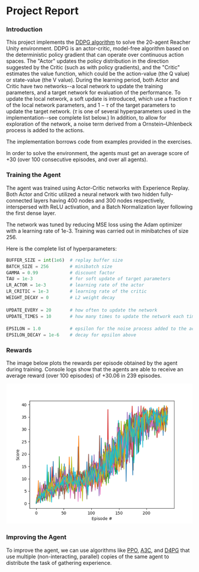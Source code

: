
# Project Report

### Introduction

This project implements the [DDPG algorithm](https://arxiv.org/abs/1509.02971) to solve the 20-agent Reacher Unity environment. DDPG is an actor-critic, model-free algorithm based on the deterministic policy gradient that can operate over continuous action spaces. The "Actor" updates the policy distribution in the direction suggested by the Critic (such as with policy gradients), and the "Critic" estimates the value function, which could be the action-value (the Q value) or state-value (the V value). During the learning period, both Actor and Critic have two networks--a local network to update the training parameters, and a target network for evaluation of the performance. To update the local network, a soft update is introduced, which use a fraction $\tau$ of the local network parameters, and $1 - \tau$ of the target parameters to update the target network. ($\tau$ is one of several hyperparameters used in the implementation--see complete list below.) In addition, to allow for exploration of the network, a noise term derived from a Ornstein–Uhlenbeck process is added to the actions.

The implementation borrows code from examples provided in the exercises.

In order to solve the environment, the agents must get an average score of +30 (over 100 consecutive episodes, and over all agents).

### Training the Agent

The agent was trained using Actor-Critic networks with Experience Replay. Both Actor and Critic utilized a neural network with two hidden fully-connected layers having 400 nodes and 300 nodes respectively, interspersed with ReLU activation, and a Batch Normalization layer following the first dense layer.

The network was tuned by reducing MSE loss using the Adam optimizer with a learning rate of 1e-3. Training was carried out in minibatches of size 256.

Here is the complete list of hyperparameters:
```python
BUFFER_SIZE = int(1e6)  # replay buffer size
BATCH_SIZE = 256        # minibatch size
GAMMA = 0.99            # discount factor
TAU = 1e-3              # for soft update of target parameters
LR_ACTOR = 1e-3         # learning rate of the actor
LR_CRITIC = 1e-3        # learning rate of the critic
WEIGHT_DECAY = 0        # L2 weight decay

UPDATE_EVERY = 20       # how often to update the network
UPDATE_TIMES = 10       # how many times to update the network each time

EPSILON = 1.0           # epsilon for the noise process added to the actions
EPSILON_DECAY = 1e-6    # decay for epsilon above
```
### Rewards

The image below plots the rewards per episode obtained by the agent during training. Console logs show that the agents are able to receive an average reward (over 100 episodes) of +30.06 in 239 episodes.

![Rewards Plot](rewards.png)

### Improving the Agent

To improve the agent, we can use algorithms like [PPO](https://arxiv.org/pdf/1707.06347.pdf), [A3C](https://arxiv.org/pdf/1602.01783.pdf), and [D4PG](https://openreview.net/pdf?id=SyZipzbCb) that use multiple (non-interacting, parallel) copies of the same agent to distribute the task of gathering experience.  
